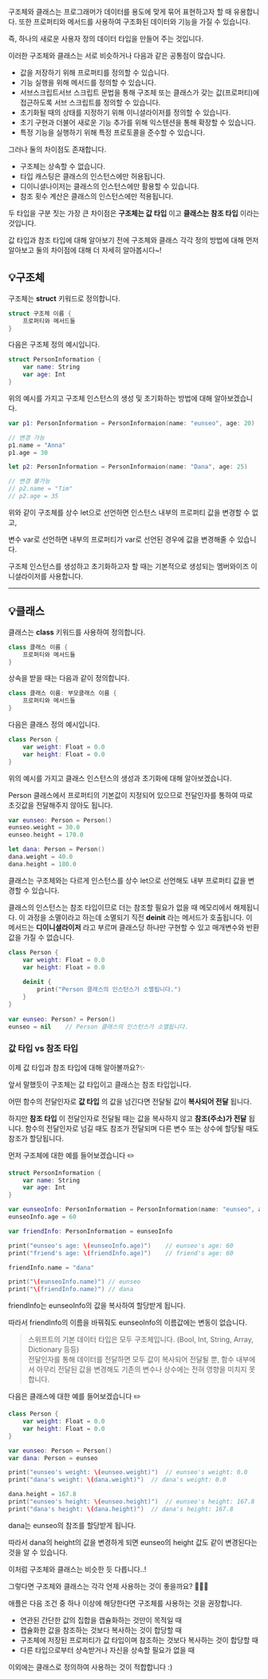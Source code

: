 구조체와 클래스는 프로그래머가 데이터를 용도에 맞게 묶어 표현하고자 할 때 유용합니다. 또한 프로퍼티와 메서드를 사용하여 구조화된 데이터와 기능을 가질 수 있습니다.

즉, 하나의 새로운 사용자 정의 데이터 타입을 만들어 주는 것입니다.

이러한 구조체와 클래스는 서로 비슷하거나 다음과 같은 공통점이 많습니다.

-   값을 저장하기 위해 프로퍼티를 정의할 수 있습니다.
-   기능 실행을 위해 메서드를 정의할 수 있습니다.
-   서브스크립트서브 스크립트 문법을 통해 구조체 또는 클래스가 갖는 값(프로퍼티)에 접근하도록 서브 스크립트를 정의할 수 있습니다.
-   초기화될 때의 상태를 지정하기 위해 이니셜라이저를 정의할 수 있습니다.
-   초기 구현과 더불어 새로운 기능 추가를 위해 익스텐션을 통해 확장할 수 있습니다.
-   특정 기능을 실행하기 위해 특정 프로토콜을 준수할 수 있습니다.


그러나 둘의 차이점도 존재합니다.

-   구조체는 상속할 수 없습니다.
-   타입 캐스팅은 클래스의 인스턴스에만 허용됩니다.
-   디이니셜나이저는 클래스의 인스턴스에만 활용할 수 있습니다.
-   참조 횟수 계산은 클래스의 인스턴스에만 적용됩니다.

두 타입을 구분 짓는 가장 큰 차이점은 **구조체는 값 타입** 이고 **클래스는 참조 타입** 이라는 것입니다.

값 타입과 참조 타입에 대해 알아보기 전에 구조체와 클래스 각각 정의 방법에 대해 먼저 알아보고 둘의 차이점에 대해 더 자세히 알아봅시다~!


## 💡구조체

구조체는 **struct** 키워드로 정의합니다.

```Swift
struct 구조체 이름 {
	프로퍼티와 메서드들
}
```

다음은 구조체 정의 예시입니다.

```Swift
struct PersonInformation {
	var name: String
    var age: Int
}
```

위의 예시를 가지고 구조체 인스턴스의 생성 및 초기화하는 방법에 대해 알아보겠습니다.

```Swift
var p1: PersonInformation = PersonInformaion(name: "eunseo", age: 20)

// 변경 가능
p1.name = "Anna"
p1.age = 30

let p2: PersonInformation = PersonInformaion(name: "Dana", age: 25)

// 변경 불가능
// p2.name = "Tim"
// p2.age = 35
```

위와 같이 구조체를 상수 let으로 선언하면 인스턴스 내부의 프로퍼티 값을 변경할 수 없고,

변수 var로 선언하면 내부의 프로퍼티가 var로 선언된 경우에 값을 변경해줄 수 있습니다.

구조체 인스턴스를 생성하고 초기화하고자 할 때는 기본적으로 생성되는 멤버와이즈 이니셜라이저를 사용합니다.

---


## 💡클래스

클래스는 **class** 키워드를 사용하여 정의합니다.

```Swift
class 클래스 이름 {
	프로퍼티와 메서드들
}
```

상속을 받을 때는 다음과 같이 정의합니다.

```Swift
class 클래스 이름: 부모클래스 이름 {
	프로퍼티와 메서드들
}
```

다음은 클래스 정의 예시입니다.

```Swift
class Person {
	var weight: Float = 0.0
    var height: Float = 0.0
}
```

위의 예시를 가지고 클래스 인스턴스의 생성과 초기화에 대해 알아보겠습니다.

Person 클래스에서 프로퍼티의 기본값이 지정되어 있으므로 전달인자를 통하여 따로 초깃값을 전달해주지 않아도 됩니다.

```Swift
var eunseo: Person = Person()
eunseo.weight = 30.0
eunseo.height = 170.0

let dana: Person = Person()
dana.weight = 40.0
dana.height = 180.0
```

클래스는 구조체와는 다르게 인스턴스를 상수 let으로 선언해도 내부 프로퍼티 값을 변경할 수 있습니다.

클래스의 인스턴스는 참조 타입이므로 더는 참조할 필요가 없을 때 메모리에서 해제됩니다. 이 과정을 소멸이라고 하는데 소멸되기 직전 **deinit** 라는 메서드가 호출됩니다. 이 메서드는 **디이니셜라이저** 라고 부르며 클래스당 하나만 구현할 수 있고 매개변수와 반환 값을 가질 수 없습니다.

```Swift
class Person {
	var weight: Float = 0.0
    var height: Float = 0.0
    
    deinit {
    	print("Person 클래스의 인스턴스가 소멸됩니다.")
    }
}
 
var eunseo: Person? = Person()
eunseo = nil	// Person 클래스의 인스턴스가 소멸됩니다.
```


### 값 타입 vs 참조 타입

이제 값 타입과 참조 타입에 대해 알아볼까요?✨

앞서 말했듯이 구조체는 값 타입이고 클래스는 참조 타입입니다.

어떤 함수의 전달인자로 **값 타입** 의 값을 넘긴다면 전달될 값이 **복사되어 전달** 됩니다.

하지만 **참조 타입** 이 전달인자로 전달될 때는 값을 복사하지 않고 **참조(주소)가 전달** 됩니다. 함수의 전달인자로 넘길 때도 참조가 전달되며 다른 변수 또는 상수에 할당될 때도 참조가 할당됩니다.

먼저 구조체에 대한 예를 들어보겠습니다 ✏️

```Swift
struct PersonInformation {
	var name: String
    var age: Int
}

var eunseoInfo: PersonInformation = PersonInformation(name: "eunseo", age: 50)
eunseoInfo.age = 60

var friendInfo: PersonInformation = eunseoInfo

print("eunseo's age: \(eunseoInfo.age)")	// eunseo's age: 60
print("friend's age: \(friendInfo.age)")	// friend's age: 60

friendInfo.name = "dana"

print("\(eunseoInfo.name)")	// eunseo
print("\(friendInfo.name)")	// dana
```

friendInfo는 eunseoInfo의 값을 복사하여 할당받게 됩니다.

따라서 friendInfo의 이름을 바꿔줘도 eunseoInfo의 이름값에는 변동이 없습니다.

> 스위프트의 기본 데이터 타입은 모두 구조체입니다. (Bool, Int, String, Array, Dictionary 등등)  
> 전달인자를 통해 데이터를 전달하면 모두 값이 복사되어 전달될 뿐, 함수 내부에서 아무리 전달된 값을 변경해도 기존의 변수나 상수에는 전혀 영향을 미치지 못합니다.


다음은 클래스에 대한 예를 들어보겠습니다 ✏️

```Swift
class Person {
	var weight: Float = 0.0
    var height: Float = 0.0
}

var eunseo: Person = Person()
var dana: Person = eunseo

print("eunseo's weight: \(eunseo.weight)")	// eunseo's weight: 0.0
print("dana's weight: \(dana.weight)")	// dana's weight: 0.0

dana.height = 167.8
print("eunseo's height: \(eunseo.height)")	// eunseo's height: 167.8
print("dana's height: \(dana.height)")	// dana's height: 167.8

```

dana는 eunseo의 참조를 할당받게 됩니다.

따라서 dana의 height의 값을 변경하게 되면 eunseo의 height 값도 같이 변경된다는 것을 알 수 있습니다.

이처럼 구조체와 클래스는 비슷한 듯 다릅니다..!

그렇다면 구조체와 클래스는 각각 언제 사용하는 것이 좋을까요? 🤷🏻‍♀️

애플은 다음 조건 중 하나 이상에 해당한다면 구조체를 사용하는 것을 권장합니다.

-   연관된 간단한 값의 집합을 캡슐화하는 것만이 목적일 때
-   캡슐화한 값을 참조하는 것보다 복사하는 것이 합당할 때
-   구조체에 저장된 프로퍼티가 값 타입이며 참조하는 것보다 복사하는 것이 합당할 때
-   다른 타입으로부터 상속받거나 자신을 상속할 필요가 없을 때

이외에는 클래스로 정의하여 사용하는 것이 적합합니다 :)
